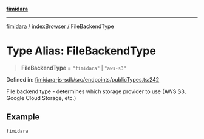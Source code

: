 [**fimidara**](../../README.md)

***

[fimidara](../../modules.md) / [indexBrowser](../README.md) / FileBackendType

# Type Alias: FileBackendType

> **FileBackendType** = `"fimidara"` \| `"aws-s3"`

Defined in: [fimidara-js-sdk/src/endpoints/publicTypes.ts:242](https://github.com/softkave/fimidara/blob/feac071900ab8644442d355e5cb5db9df2f34600/fimidara-js-sdk/src/endpoints/publicTypes.ts#L242)

File backend type - determines which storage provider to use (AWS S3, Google Cloud Storage, etc.)

## Example

```
fimidara
```
